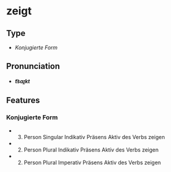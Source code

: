# zeigt
## Type
- _Konjugierte Form_
## Pronunciation
- **_t͡saɪ̯kt_**
## Features
### Konjugierte Form
- 3. Person Singular Indikativ Präsens Aktiv des Verbs zeigen
- 2. Person Plural Indikativ Präsens Aktiv des Verbs zeigen
- 2. Person Plural Imperativ Präsens Aktiv des Verbs zeigen
